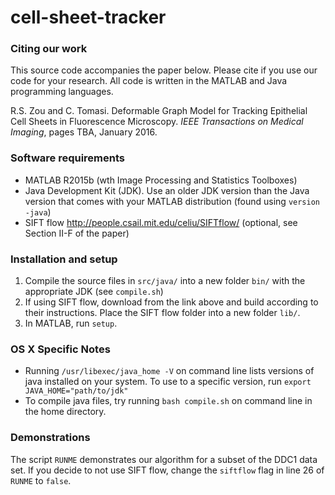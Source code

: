 cell-sheet-tracker
================

### Citing our work
This source code accompanies the paper below. Please cite if you use our code for your research. All code is written in the MATLAB and Java programming languages.

R.S. Zou and C. Tomasi. Deformable Graph Model for Tracking Epithelial Cell Sheets in Fluorescence Microscopy. *IEEE Transactions on Medical Imaging*, pages TBA, January 2016.

### Software requirements
- MATLAB R2015b (wth Image Processing and Statistics Toolboxes)
- Java Development Kit (JDK). Use an older JDK version than the Java version that comes with your MATLAB distribution (found using `version -java`)
- SIFT flow <http://people.csail.mit.edu/celiu/SIFTflow/> (optional, see Section II-F of the paper)

### Installation and setup
1. Compile the source files in `src/java/` into a new folder `bin/` with the appropriate JDK (see `compile.sh`)
2. If using SIFT flow, download from the link above and build according to their instructions. Place the SIFT flow folder into a new folder `lib/`.
3. In MATLAB, run `setup`.

### OS X Specific Notes
- Running `/usr/libexec/java_home -V` on command line lists versions of java installed on your system. To use to a specific version, run `export JAVA_HOME="path/to/jdk"`
- To compile java files, try running `bash compile.sh` on command line in the home directory.

### Demonstrations
The script `RUNME` demonstrates our algorithm for a subset of the DDC1 data set. If you decide to not use SIFT flow, change the `siftflow` flag in line 26 of `RUNME` to `false`.
